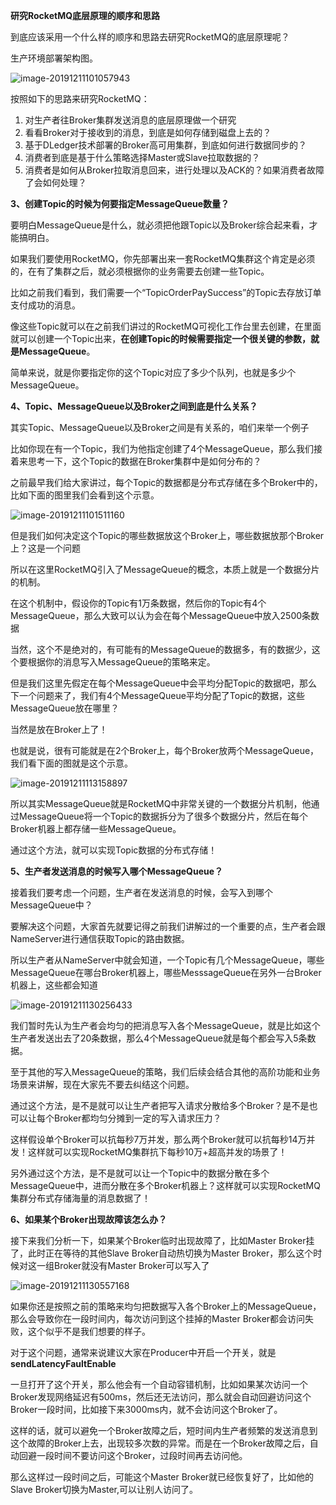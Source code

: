 **研究RocketMQ底层原理的顺序和思路**



到底应该采用一个什么样的顺序和思路去研究RocketMQ的底层原理呢？

生产环境部署架构图。

![image-20191211101057943](images/image-20191211101057943.png)

按照如下的思路来研究RocketMQ：



1. 对生产者往Broker集群发送消息的底层原理做一个研究
2. 看看Broker对于接收到的消息，到底是如何存储到磁盘上去的？
3. 基于DLedger技术部署的Broker高可用集群，到底如何进行数据同步的？
4. 消费者到底是基于什么策略选择Master或Slave拉取数据的？
5. 消费者是如何从Broker拉取消息回来，进行处理以及ACK的？如果消费者故障了会如何处理？



**3、创建Topic的时候为何要指定MessageQueue数量？**

要明白MessageQueue是什么，就必须把他跟Topic以及Broker综合起来看，才能搞明白。

如果我们要使用RocketMQ，你先部署出来一套RocketMQ集群这个肯定是必须的，在有了集群之后，就必须根据你的业务需要去创建一些Topic。



比如之前我们看到，我们需要一个“TopicOrderPaySuccess”的Topic去存放订单支付成功的消息。



像这些Topic就可以在之前我们讲过的RocketMQ可视化工作台里去创建，在里面就可以创建一个Topic出来，**在创建Topic的时候需要指定一个很关键的参数，就是MessageQueue**。



简单来说，就是你要指定你的这个Topic对应了多少个队列，也就是多少个MessageQueue。

**4、Topic、MessageQueue以及Broker之间到底是什么关系？**



其实Topic、MessageQueue以及Broker之间是有关系的，咱们来举一个例子

比如你现在有一个Topic，我们为他指定创建了4个MessageQueue，那么我们接着来思考一下，这个Topic的数据在Broker集群中是如何分布的？



之前最早我们给大家讲过，每个Topic的数据都是分布式存储在多个Broker中的，比如下面的图里我们会看到这个示意。

![image-20191211101511160](images/image-20191211101511160.png)

但是我们如何决定这个Topic的哪些数据放这个Broker上，哪些数据放那个Broker上？这是一个问题



所以在这里RocketMQ引入了MessageQueue的概念，本质上就是一个数据分片的机制。



在这个机制中，假设你的Topic有1万条数据，然后你的Topic有4个MessageQueue，那么大致可以认为会在每个MessageQueue中放入2500条数据



当然，这个不是绝对的，有可能有的MessageQueue的数据多，有的数据少，这个要根据你的消息写入MessageQueue的策略来定。



但是我们这里先假定在每个MessageQueue中会平均分配Topic的数据吧，那么下一个问题来了，我们有4个MessageQueue平均分配了Topic的数据，这些MessageQueue放在哪里？



当然是放在Broker上了！

也就是说，很有可能就是在2个Broker上，每个Broker放两个MessageQueue，我们看下面的图就是这个示意。

![image-20191211113158897](images/image-20191211113158897.png)

所以其实MessageQueue就是RocketMQ中非常关键的一个数据分片机制，他通过MessageQueue将一个Topic的数据拆分为了很多个数据分片，然后在每个Broker机器上都存储一些MessageQueue。



通过这个方法，就可以实现Topic数据的分布式存储！



**5、生产者发送消息的时候写入哪个MessageQueue？**



接着我们要考虑一个问题，生产者在发送消息的时候，会写入到哪个MessageQueue中？



要解决这个问题，大家首先就要记得之前我们讲解过的一个重要的点，生产者会跟NameServer进行通信获取Topic的路由数据。



所以生产者从NameServer中就会知道，一个Topic有几个MessageQueue，哪些MessageQueue在哪台Broker机器上，哪些MesssageQueue在另外一台Broker机器上，这些都会知道





![image-20191211130256433](images/image-20191211130256433.png)





我们暂时先认为生产者会均匀的把消息写入各个MessageQueue，就是比如这个生产者发送出去了20条数据，那么4个MessageQueue就是每个都会写入5条数据。

至于其他的写入MessageQueue的策略，我们后续会结合其他的高阶功能和业务场景来讲解，现在大家先不要去纠结这个问题。

通过这个方法，是不是就可以让生产者把写入请求分散给多个Broker？是不是也可以让每个Broker都均匀分摊到一定的写入请求压力？



这样假设单个Broker可以抗每秒7万并发，那么两个Broker就可以抗每秒14万并发！这样就可以实现RocketMQ集群抗下每秒10万+超高并发的场景了！



另外通过这个方法，是不是就可以让一个Topic中的数据分散在多个MessageQueue中，进而分散在多个Broker机器上？这样就可以实现RocketMQ集群分布式存储海量的消息数据了！

**6、如果某个Broker出现故障该怎么办？**



接下来我们分析一下，如果某个Broker临时出现故障了，比如Master Broker挂了，此时正在等待的其他Slave Broker自动热切换为Master Broker，那么这个时候对这一组Broker就没有Master Broker可以写入了

![image-20191211130557168](images/image-20191211130557168.png)

如果你还是按照之前的策略来均匀把数据写入各个Broker上的MessageQueue，那么会导致你在一段时间内，每次访问到这个挂掉的Master Broker都会访问失败，这个似乎不是我们想要的样子。



对于这个问题，通常来说建议大家在Producer中开启一个开关，就是**sendLatencyFaultEnable**



一旦打开了这个开关，那么他会有一个自动容错机制，比如如果某次访问一个Broker发现网络延迟有500ms，然后还无法访问，那么就会自动回避访问这个Broker一段时间，比如接下来3000ms内，就不会访问这个Broker了。



这样的话，就可以避免一个Broker故障之后，短时间内生产者频繁的发送消息到这个故障的Broker上去，出现较多次数的异常。而是在一个Broker故障之后，自动回避一段时间不要访问这个Broker，过段时间再去访问他。



那么这样过一段时间之后，可能这个Master Broker就已经恢复好了，比如他的Slave Broker切换为Master,可以让别人访问了。